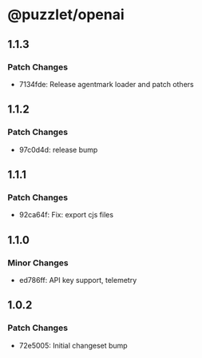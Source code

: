 # @puzzlet/openai

## 1.1.3

### Patch Changes

- 7134fde: Release agentmark loader and patch others

## 1.1.2

### Patch Changes

- 97c0d4d: release bump

## 1.1.1

### Patch Changes

- 92ca64f: Fix: export cjs files

## 1.1.0

### Minor Changes

- ed786ff: API key support, telemetry

## 1.0.2

### Patch Changes

- 72e5005: Initial changeset bump

